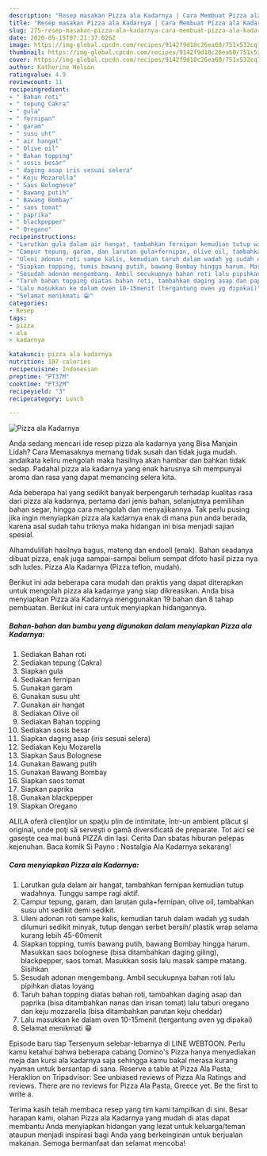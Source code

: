 ```yaml
---
description: "Resep masakan Pizza ala Kadarnya | Cara Membuat Pizza ala Kadarnya Yang Mudah Dan Praktis"
title: "Resep masakan Pizza ala Kadarnya | Cara Membuat Pizza ala Kadarnya Yang Mudah Dan Praktis"
slug: 275-resep-masakan-pizza-ala-kadarnya-cara-membuat-pizza-ala-kadarnya-yang-mudah-dan-praktis
date: 2020-05-15T07:21:37.026Z
image: https://img-global.cpcdn.com/recipes/9142f9d18c26ea60/751x532cq70/pizza-ala-kadarnya-foto-resep-utama.jpg
thumbnail: https://img-global.cpcdn.com/recipes/9142f9d18c26ea60/751x532cq70/pizza-ala-kadarnya-foto-resep-utama.jpg
cover: https://img-global.cpcdn.com/recipes/9142f9d18c26ea60/751x532cq70/pizza-ala-kadarnya-foto-resep-utama.jpg
author: Katherine Nelson
ratingvalue: 4.9
reviewcount: 11
recipeingredient:
- " Bahan roti"
- " tepung Cakra"
- " gula"
- " fernipan"
- " garam"
- " susu uht"
- " air hangat"
- " Olive oil"
- " Bahan topping"
- " sosis besar"
- " daging asap iris sesuai selera"
- " Keju Mozarella"
- " Saus Bolognese"
- " Bawang putih"
- " Bawang Bombay"
- " saos tomat"
- " paprika"
- " blackpepper"
- " Oregano"
recipeinstructions:
- "Larutkan gula dalam air hangat, tambahkan fernipan kemudian tutup wadahnya. Tunggu sampe ragi aktif."
- "Campur tepung, garam, dan larutan gula+fernipan, olive oil, tambahkan susu uht sedikit demi sedikit."
- "Uleni adonan roti sampe kalis, kemudian taruh dalam wadah yg sudah dilumuri sedikit minyak, tutup dengan serbet bersih/ plastik wrap selama kurang lebih 45-60menit"
- "Siapkan topping, tumis bawang putih, bawang Bombay hingga harum. Masukkan saos bolognese (bisa ditambahkan daging giling), blackpepper, saos tomat. Masukkan sosis lalu masak sampe matang. Sisihkan"
- "Sesudah adonan mengembang. Ambil secukupnya bahan roti lalu pipihkan diatas loyang"
- "Taruh bahan topping diatas bahan roti, tambahkan daging asap dan paprika (bisa ditambahkan nanas dan irisan tomat) lalu taburi oregano dan keju mozzarella (bisa ditambahkan parutan keju cheddar)"
- "Lalu masukkan ke dalam oven 10-15menit (tergantung oven yg dipakai)"
- "Selamat menikmati 😁"
categories:
- Resep
tags:
- pizza
- ala
- kadarnya

katakunci: pizza ala kadarnya 
nutrition: 187 calories
recipecuisine: Indonesian
preptime: "PT37M"
cooktime: "PT32M"
recipeyield: "3"
recipecategory: Lunch

---
```



![Pizza ala Kadarnya](https://img-global.cpcdn.com/recipes/9142f9d18c26ea60/751x532cq70/pizza-ala-kadarnya-foto-resep-utama.jpg)

Anda sedang mencari ide resep pizza ala kadarnya yang Bisa Manjain Lidah? Cara Memasaknya memang tidak susah dan tidak juga mudah. andaikata keliru mengolah maka hasilnya akan hambar dan bahkan tidak sedap. Padahal pizza ala kadarnya yang enak harusnya sih mempunyai aroma dan rasa yang dapat memancing selera kita.

Ada beberapa hal yang sedikit banyak berpengaruh terhadap kualitas rasa dari pizza ala kadarnya, pertama dari jenis bahan, selanjutnya pemilihan bahan segar, hingga cara mengolah dan menyajikannya. Tak perlu pusing jika ingin menyiapkan pizza ala kadarnya enak di mana pun anda berada, karena asal sudah tahu triknya maka hidangan ini bisa menjadi sajian spesial.

Alhamdulillah hasilnya bagus, mateng dan endooll (enak). Bahan seadanya dibuat pizza, enak juga sampai-sampai belium sempat difoto hasil pizza nya sdh ludes. Pizza Ala Kadarnya (Pizza teflon, mudah).


Berikut ini ada beberapa cara mudah dan praktis yang dapat diterapkan untuk mengolah pizza ala kadarnya yang siap dikreasikan. Anda bisa menyiapkan Pizza ala Kadarnya menggunakan 19 bahan dan 8 tahap pembuatan. Berikut ini cara untuk menyiapkan hidangannya.

<!--inarticleads1-->

##### Bahan-bahan dan bumbu yang digunakan dalam menyiapkan Pizza ala Kadarnya:

1. Sediakan  Bahan roti
1. Sediakan  tepung (Cakra)
1. Siapkan  gula
1. Sediakan  fernipan
1. Gunakan  garam
1. Gunakan  susu uht
1. Gunakan  air hangat
1. Sediakan  Olive oil
1. Sediakan  Bahan topping
1. Sediakan  sosis besar
1. Siapkan  daging asap (iris sesuai selera)
1. Sediakan  Keju Mozarella
1. Siapkan  Saus Bolognese
1. Gunakan  Bawang putih
1. Gunakan  Bawang Bombay
1. Siapkan  saos tomat
1. Siapkan  paprika
1. Gunakan  blackpepper
1. Siapkan  Oregano


ALILA oferă clienţilor un spaţiu plin de intimitate, într-un ambient plăcut şi original, unde poţi să serveşti o gamă diversificată de preparate. Tot aici se gaseşte cea mai bună PIZZA din Iaşi. Cerita Dan sbatas hiburan pelepas kejenuhan. Baca komik Si Payno : Nostalgia Ala Kadarnya sekarang! 

<!--inarticleads2-->

##### Cara menyiapkan Pizza ala Kadarnya:

1. Larutkan gula dalam air hangat, tambahkan fernipan kemudian tutup wadahnya. Tunggu sampe ragi aktif.
1. Campur tepung, garam, dan larutan gula+fernipan, olive oil, tambahkan susu uht sedikit demi sedikit.
1. Uleni adonan roti sampe kalis, kemudian taruh dalam wadah yg sudah dilumuri sedikit minyak, tutup dengan serbet bersih/ plastik wrap selama kurang lebih 45-60menit
1. Siapkan topping, tumis bawang putih, bawang Bombay hingga harum. Masukkan saos bolognese (bisa ditambahkan daging giling), blackpepper, saos tomat. Masukkan sosis lalu masak sampe matang. Sisihkan
1. Sesudah adonan mengembang. Ambil secukupnya bahan roti lalu pipihkan diatas loyang
1. Taruh bahan topping diatas bahan roti, tambahkan daging asap dan paprika (bisa ditambahkan nanas dan irisan tomat) lalu taburi oregano dan keju mozzarella (bisa ditambahkan parutan keju cheddar)
1. Lalu masukkan ke dalam oven 10-15menit (tergantung oven yg dipakai)
1. Selamat menikmati 😁


Episode baru tiap Tersenyum selebar-lebarnya di LINE WEBTOON. Perlu kamu ketahui bahwa beberapa cabang Domino&#39;s Pizza hanya menyediakan meja dan kursi ala kadarnya saja sehingga kamu bakal merasa kurang nyaman untuk bersantap di sana. Reserve a table at Pizza Ala Pasta, Heraklion on Tripadvisor: See unbiased reviews of Pizza Ala Ratings and reviews. There are no reviews for Pizza Ala Pasta, Greece yet. Be the first to write a. 

Terima kasih telah membaca resep yang tim kami tampilkan di sini. Besar harapan kami, olahan Pizza ala Kadarnya yang mudah di atas dapat membantu Anda menyiapkan hidangan yang lezat untuk keluarga/teman ataupun menjadi inspirasi bagi Anda yang berkeinginan untuk berjualan makanan. Semoga bermanfaat dan selamat mencoba!
